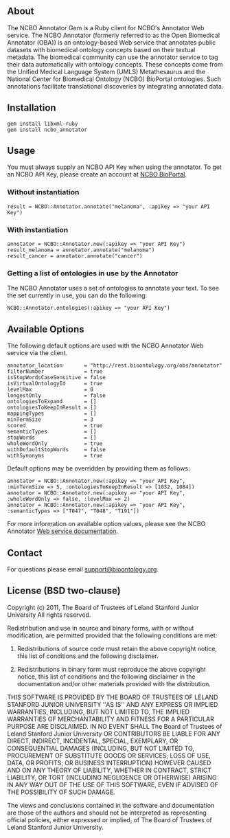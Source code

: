 ## About

The NCBO Annotator Gem is a Ruby client for NCBO's Annotator Web service. The NCBO Annotator (formerly referred to as the Open Biomedical Annotator (OBA)) is an ontology-based Web service that annotates public datasets with biomedical ontology concepts based on their textual metadata. The biomedical community can use the annotator service to tag their data automatically with ontology concepts. These concepts come from the Unified Medical Language System (UMLS) Metathesaurus and the National Center for Biomedical Ontology (NCBO) BioPortal ontologies. Such annotations facilitate translational discoveries by integrating annotated data.

## Installation

    gem install libxml-ruby
    gem install ncbo_annotator

## Usage

You must always supply an NCBO API Key when using the annotator. To get an NCBO API Key, please create an account at [NCBO BioPortal](http://bioportal.bioontology.org/accounts/new).

### Without instantiation
    result = NCBO::Annotator.annotate("melanoma", :apikey => "your API Key")

### With instantiation
    annotator = NCBO::Annotator.new(:apikey => "your API Key")
    result_melanoma = annotator.annotate("melanoma")
    result_cancer = annotator.annotate("cancer")
    
### Getting a list of ontologies in use by the Annotator
The NCBO Annotator uses a set of ontologies to annotate your text. To see the set currently in use, you can do the following:

    NCBO::Annotator.ontologies(:apikey => "your API Key")
    
## Available Options
The following default options are used with the NCBO Annotator Web service via the client.

    annotator_location       = "http://rest.bioontology.org/obs/annotator"
    filterNumber             = true
    isStopWordsCaseSensitive = false
    isVirtualOntologyId      = true
    levelMax                 = 0
    longestOnly              = false
    ontologiesToExpand       = []
    ontologiesToKeepInResult = []
    mappingTypes             = []
    minTermSize              = 3
    scored                   = true
    semanticTypes            = []
    stopWords                = []
    wholeWordOnly            = true
    withDefaultStopWords     = false
    withSynonyms             = true
    
Default options may be overridden by providing them as follows:

    annotator = NCBO::Annotator.new(:apikey => "your API Key", :minTermSize => 5, :ontologiesToKeepInResult => [1032, 1084])
    annotator = NCBO::Annotator.new(:apikey => "your API Key", :wholeWordOnly => false, :levelMax => 2)
    annotator = NCBO::Annotator.new(:apikey => "your API Key", :semanticTypes => ["T047", "T048", "T191"])
    
For more information on available option values, please see the NCBO Annotator [Web service documentation](http://www.bioontology.org/wiki/index.php/Annotator_User_Guide#Annotator_Web_Service_Parameters).

## Contact
For questions please email [support@bioontology.org](support@bioontology.org).

## License (BSD two-clause)

Copyright (c) 2011, The Board of Trustees of Leland Stanford Junior University
All rights reserved.

Redistribution and use in source and binary forms, with or without modification, are
permitted provided that the following conditions are met:

   1. Redistributions of source code must retain the above copyright notice, this list of
      conditions and the following disclaimer.

   2. Redistributions in binary form must reproduce the above copyright notice, this list
      of conditions and the following disclaimer in the documentation and/or other materials
      provided with the distribution.

THIS SOFTWARE IS PROVIDED BY THE BOARD OF TRUSTEES OF LELAND STANFORD JUNIOR UNIVERSITY
''AS IS'' AND ANY EXPRESS OR IMPLIED WARRANTIES, INCLUDING, BUT NOT LIMITED TO, THE IMPLIED
WARRANTIES OF MERCHANTABILITY AND FITNESS FOR A PARTICULAR PURPOSE ARE DISCLAIMED. IN NO
EVENT SHALL The Board of Trustees of Leland Stanford Junior University OR CONTRIBUTORS BE
LIABLE FOR ANY DIRECT, INDIRECT, INCIDENTAL, SPECIAL, EXEMPLARY, OR CONSEQUENTIAL DAMAGES
(INCLUDING, BUT NOT LIMITED TO, PROCUREMENT OF SUBSTITUTE GOODS OR SERVICES; LOSS OF USE,
DATA, OR PROFITS; OR BUSINESS INTERRUPTION) HOWEVER CAUSED AND ON ANY THEORY OF LIABILITY,
WHETHER IN CONTRACT, STRICT LIABILITY, OR TORT (INCLUDING NEGLIGENCE OR OTHERWISE) ARISING
IN ANY WAY OUT OF THE USE OF THIS SOFTWARE, EVEN IF ADVISED OF THE POSSIBILITY OF SUCH DAMAGE.

The views and conclusions contained in the software and documentation are those of the
authors and should not be interpreted as representing official policies, either expressed
or implied, of The Board of Trustees of Leland Stanford Junior University.





